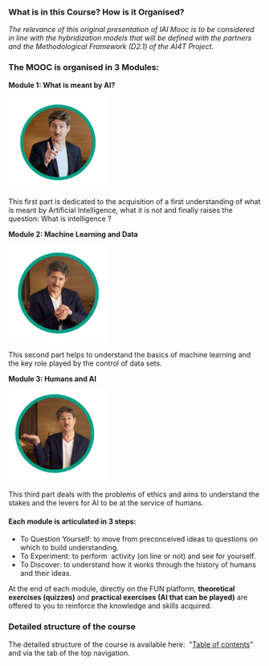 ### What is in this Course? How is it Organised?

_The relevance of this original presentation of IAI Mooc is to be considered in line with the hybridization models that will be defined with the partners and the Methodological Framework (D2.1) of the AI4T Project._


### The MOOC is organised in 3 Modules:

 **Module 1: What is meant by AI?**
 
<img src="../Images/bulle-IAI-module1.png" alt="bulle-IAI-module1" width="200">

This first part is dedicated to the acquisition of a first understanding of what is meant by Artificial Intelligence, what it is not and finally raises the question: What is intelligence ?

**Module 2: Machine Learning and Data**

<img src="../Images/bulle-IAI-module2.png" alt="bulle-IAI-module2" width="200">

This second part helps to understand the basics of machine learning and the key role played by the control of data sets.

**Module 3: Humans and AI**

<img src="../Images/bulle-IAI-module3.png" alt="bulle-IAI-module3" width="200">

This third part deals with the problems of ethics and aims to understand the stakes and the levers for AI to be at the service of humans.

#### Each module is articulated in 3 steps:

*   To Question Yourself: to move from preconceived ideas to questions on which to build understanding.
*   To Experiment: to perform  activity (on line or not) and see for yourself.
*   To Discover: to understand how it works through the history of humans and their ideas.

At the end of each module, directly on the FUN platform, **theoretical exercises (quizzes)** and **practical exercises (AI that can be played)** are offered to you to reinforce the knowledge and skills acquired.

### Detailed structure of the course

The detailed structure of the course is available here:  "[Table of contents](https://lms.fun-mooc.fr/courses/course-v1:inria+41029+session01/6bbd354627d2421f96a09c7a6e96b6eb/)" and via the tab of the top navigation.
